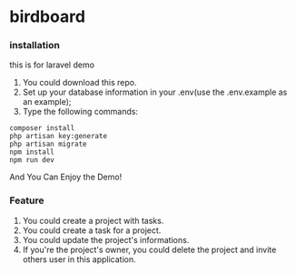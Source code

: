 # birdboard

### installation

this is for laravel demo

1. You could download this repo.
2. Set up your database information in your .env(use the .env.example as an example);
3. Type the following commands:
```
composer install
php artisan key:generate
php artisan migrate
npm install
npm run dev
```

And You Can Enjoy the Demo!

### Feature

1. You could create a project with tasks.
2. You could create a task for a project.
3. You could update the project's informations.
4. If you're the project's owner, you could delete the project and invite others user in this application.